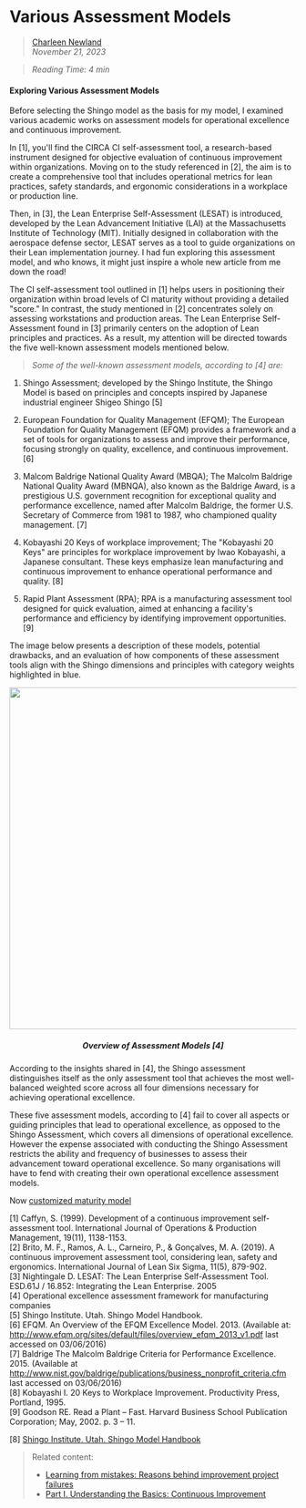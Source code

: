# Various Assessment Models



>[Charleen Newland](http://newlandcharleen.com/)<br/>
>*November 21, 2023*<br/>

>*Reading Time: 4 min*
>

#### Exploring Various Assessment Models
Before selecting the Shingo model as the basis for my model, I examined various academic works on assessment models for operational excellence and continuous improvement.

In [1], you'll find the CIRCA CI self-assessment tool, a research-based instrument designed for objective evaluation of continuous improvement within organizations. Moving on to the study referenced in [2], the aim is to create a comprehensive tool that includes operational metrics for lean practices, safety standards, and ergonomic considerations in a workplace or production line.

Then, in [3], the Lean Enterprise Self-Assessment (LESAT) is introduced, developed by the Lean Advancement Initiative (LAI) at the Massachusetts Institute of Technology (MIT). Initially designed in collaboration with the aerospace defense sector, LESAT serves as a tool to guide organizations on their Lean implementation journey. I had fun exploring this assessment model, and who knows, it might just inspire a whole new article from me down the road!

The CI self-assessment tool outlined in [1] helps users in positioning their organization within broad levels of CI maturity without providing a detailed "score." In contrast, the study mentioned in [2] concentrates solely on assessing workstations and production areas. The Lean Enterprise Self-Assessment found in [3] primarily centers on the adoption of Lean principles and practices. As a result, my attention will be directed towards the five well-known assessment models mentioned below.

>*Some of the well-known assessment models, according to [4] are:*

1) Shingo Assessment; developed by the Shingo Institute, the Shingo Model is based on principles and concepts inspired by Japanese industrial engineer Shigeo Shingo [5]
   
2) European Foundation for Quality Management (EFQM); The European Foundation for Quality Management (EFQM) provides a framework and a set of tools for organizations to assess and improve their performance, focusing strongly on quality, excellence, and continuous improvement. [6]
   
3) Malcom Baldrige National Quality Award (MBQA); The Malcolm Baldrige National Quality Award (MBNQA), also known as the Baldrige Award, is a prestigious U.S. government recognition for exceptional quality and performance excellence, named after Malcolm Baldrige, the former U.S. Secretary of Commerce from 1981 to 1987, who championed quality management. [7]
   
4) Kobayashi 20 Keys of workplace improvement; The "Kobayashi 20 Keys" are principles for workplace improvement by Iwao Kobayashi, a Japanese consultant. These keys emphasize lean manufacturing and continuous improvement to enhance operational performance and quality. [8]
   
5) Rapid Plant Assessment (RPA); RPA is a manufacturing assessment tool designed for quick evaluation, aimed at enhancing a facility's performance and efficiency by identifying improvement opportunities. [9]

The image below presents a description of these models, potential drawbacks, and an evaluation of how components of these assessment tools align with the Shingo dimensions and principles with category weights highlighted in blue.


<p align="center">
  <img width="1200" height="600" src="https://github.com/charleennewland/blog/assets/138404574/f0122af3-1d3f-4a65-88d5-c079f2cbf969)/300/300">
</p>

<h5 align="center">Overview of Assessment Models [4]</h5>   

According to the insights shared in [4], the Shingo assessment distinguishes itself as the only assessment tool that achieves the most well-balanced weighted score across all four dimensions necessary for achieving operational excellence.

These five assessment models, according to [4] fail to cover all aspects or guiding principles that lead to operational excellence, as opposed to the Shingo Assessment, which covers all dimensions of operational excellence. However the expense associated with conducting the Shingo Assessment restricts the ability and frequency of businesses to assess their advancement toward operational excellence. So many organisations will have to fend with creating their own operational excellence assessment models.

Now [customized maturity model](https://github.com/charleennewland/blog/blob/post03/maturity_model.md)


[1] Caffyn, S. (1999). Development of a continuous improvement self‐assessment tool. International Journal of Operations & Production Management, 19(11), 1138-1153.<br>
[2] Brito, M. F., Ramos, A. L., Carneiro, P., & Gonçalves, M. A. (2019). A continuous improvement assessment tool, considering lean, safety and ergonomics. International Journal of Lean Six Sigma, 11(5), 879-902.<br>
[3] Nightingale D. LESAT: The Lean Enterprise Self-Assessment Tool. ESD.61J / 16.852: Integrating the Lean Enterprise. 2005 <br>
[4] Operational excellence assessment framework for manufacturing companies <br>
[5] Shingo Institute. Utah. Shingo Model Handbook.<br>
[6] EFQM. An Overview of the EFQM Excellence Model. 2013. (Available at: http://www.efqm.org/sites/default/files/overview_efqm_2013_v1.pdf last accessed on 03/06/2016)<br>
[7] Baldrige The Malcolm Baldrige Criteria for Performance Excellence. 2015. (Available at http://www.nist.gov/baldrige/publications/business_nonprofit_criteria.cfm last accessed on 03/06/2016) <br>
[8] Kobayashi I. 20 Keys to Workplace Improvement. Productivity Press, Portland, 1995. <br>
[9] Goodson RE. Read a Plant – Fast. Harvard Business School Publication Corporation; May, 2002. p. 3 – 11. <br>



[8] [Shingo Institute. Utah. Shingo Model Handbook](https://shingo.org/shingo-model/)<br>


>Related content:
>- [Learning from mistakes: Reasons behind improvement project failures](https://github.com/charleennewland/blog/blob/post02/process_improvement_failures.md)
>- [Part I. Understanding the Basics: Continuous Improvement](https://github.com/charleennewland/blog/blob/main/operational_excellence_pt1.md)
   

